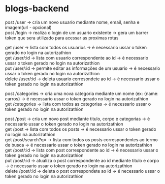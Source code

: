 # blogs-backend

post /user -> cria um novo usuario mediante nome, email, senha e imagem(url - opcional) <br/>
post /login -> realiza o login de um usuario existente -> gera um barrer token que sera utilizado para acessar as proximas rotas

get /user -> lista com todos os usuarios -> é necessario ussar o token gerado no login na autorizathion <br/>
get /user/:id ->  lista com usuario correspondente ao id -> é necessario ussar o token gerado no login na autorizathion <br/>
put /user/:id -> permite editar as informações de um usuario -> é necessario ussar o token gerado no login na autorizathion <br/>
delete /user/:id -> deleta usuario corresondete ao id ->  é necessario ussar o token gerado no login na autorizathion <br/>

post /categories -> cria uma nova categoria mediante um nome (ex: {name: carros} ->  é necessario ussar o token gerado no login na autorizathion <br/>
get /categories -> lista com todos as categorias -> é necessario ussar o token gerado no login na autorizathion <br/>

post /post -> cria um novo  post mediante titulo, corpo e categorias -> é necessario ussar o token gerado no login na autorizathion <br/>
get /post -> lista com todos os posts -> é necessario ussar o token gerado no login na autorizathion <br/>
get /post/search?q= -> lista com todos os posts correspondentes  ao termo de busca -> é necessario ussar o token gerado no login na autorizathion <br/>
get /post/:id ->  lista com post correspondente ao id -> é necessario ussar o token gerado no login na autorizathion <br/>
put /post/:id -> atualiza o post correspondente ao id mediante titulo e corpo ->  é necessario ussar o token gerado no login na autorizathion <br/>
delete /post/:id -> deleta o post correspondete ao id ->  é necessario ussar o token gerado no login na autorizathion <br/>
